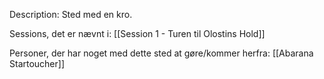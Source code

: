 Description:
Sted med en kro.


Sessions, det er nævnt i:
[[Session 1 - Turen til Olostins Hold]]

Personer, der har noget med dette sted at gøre/kommer herfra:
[[Abarana Startoucher]]
